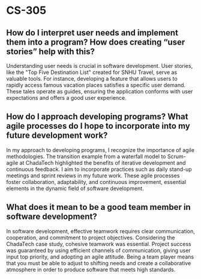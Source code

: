 # CS-305

## How do I interpret user needs and implement them into a program? How does creating “user stories” help with this?

Understanding user needs is crucial in software development. 
User stories, like the "Top Five Destination List" created for SNHU Travel, serve as valuable tools. 
For instance, developing a feature that allows users to rapidly access famous vacation places satisfies a specific user demand. 
These tales operate as guides, ensuring the application conforms with user expectations and offers a good user experience.

## How do I approach developing programs? What agile processes do I hope to incorporate into my future development work?


In my approach to developing programs, I recognize the importance of agile methodologies. The transition example from a waterfall model to Scrum-agile at ChadaTech highlighted the benefits of iterative development and continuous feedback. 
I aim to incorporate practices such as daily stand-up meetings and sprint reviews in my future work. 
These agile processes foster collaboration, adaptability, and continuous improvement, essential elements in the dynamic field of software development.

## What does it mean to be a good team member in software development?

In software development, effective teamwork requires clear communication, cooperation, and commitment to project objectives. 
Considering the ChadaTech case study, cohesive teamwork was essential. Project success was guaranteed by using efficient channels of communication, giving user input top priority, and adopting an agile attitude. 
Being a team player means that you must be able to adjust to shifting needs and create a collaborative atmosphere in order to produce software that meets high standards.




